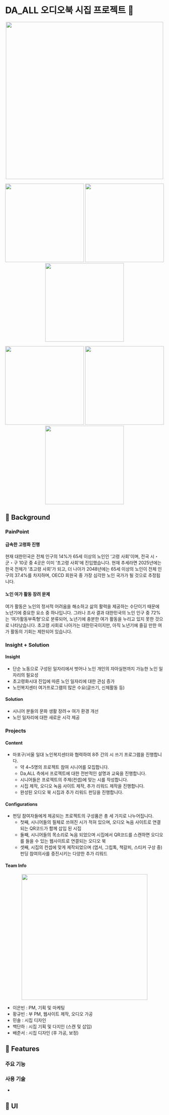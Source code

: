 # DA_ALL 오디오북 시집 프로젝트 📕

<p align="center">
<img src="https://user-images.githubusercontent.com/70309113/185742030-783737ce-d5c2-447a-8bcc-a283d894c9d0.png"  width="500" />
</p>
<p align="center">
 <img src="https://user-images.githubusercontent.com/70309113/185742144-7c2cdb9b-e227-44db-8b80-d05ac5d66c2c.jpeg"  width="250" /> <img src="https://user-images.githubusercontent.com/70309113/185742147-6cc965fa-c192-48db-b366-7c10a41febea.jpeg"  width="250" /> <img src="https://user-images.githubusercontent.com/70309113/185742182-7814742f-eb9d-4033-aa9e-d56b74de883a.jpeg"  width="250" />
</p>
<p align="center">
<img src="https://user-images.githubusercontent.com/70309113/185742184-907643a5-a9f1-4d08-95f1-35c88eab1e6d.jpeg"  width="250" /> <img src="https://user-images.githubusercontent.com/70309113/185742187-724d340d-b853-4397-a9f3-62ba030f5fce.jpeg"  width="250" /> <img src="https://user-images.githubusercontent.com/70309113/185742195-ee6b2ed1-f74e-411d-a332-3082088f5d14.jpeg"  width="250" />
</p>

## 🌈 Background
### PainPoint
#### 급속한 고령화 진행
현재 대한민국은 전체 인구의 14%가 65세 이상의 노인인 ‘고령 사회'이며, 전국 시・군・구 10곳 중 4곳은 이미 ‘초고령 사회'에 진입했습니다. 현재 추세라면 2025년에는 한국 전체가 ‘초고령 사회'가 되고, 더 나아가 2048년에는 65세 이상의 노인이 전체 인구의 37.4%를 차지하며, OECD 회원국 중 가장 심각한 노인 국가가 될 것으로 추정됩니다.

#### 노인 여가 활동 장려 문제
여가 활동은 노인의 정서적 어려움을 해소하고 삶의 활력을 제공하는 수단이기 때문에 노년기에 중요한 요소 중 하나입니다. 
그러나 조사 결과 대한민국의 노인 인구 중 72%는 ‘여가활동부족형'으로 분류되어, 
노년기에 충분한 여가 활동을 누리고 있지 못한 것으로 나타났습니다. 
초고령 사회로 나아가는 대한민국이지만, 아직 노년기에 즐길 만한 여가 활동의 기회는 제한되어 있습니다.

### Insight + Solution
#### Insight
- 단순 노동으로 구성된 일자리에서 벗어나 노인 개인의 자아실현까지 가능한 노인 일자리의 필요성
- 초고령화시대 진입에 따른 노인 일자리에 대한 관심 증가
- 노인복지센터 여가프로그램의 많은 수요(글쓰기, 신체활동 등)

#### Solution
- 시니어 분들의 문화 생활 장려→ 여가 환경 개선
- 노인 일자리에 대한 새로운 시각 제공

### Projects
#### Content
- 마포구/서울 일대 노인복지센터와 협력하여  8주 간의 시 쓰기 프로그램을 진행합니다.
  - 약 4~5명의 프로젝트 참여 시니어를 모집합니다.
  - Da,ALL 측에서 프로젝트에 대한 전반적인 설명과 교육을 진행합니다. 
  - 시니어들은 프로젝트의 주제(컨셉)에 맞는 시를 작성합니다. 
  - 시집 제작, 오디오 녹음 사이트 제작, 추가 리워드 제작을 진행합니다. 
  - 완성된 오디오 북 시집과 추가 리워드 펀딩을 진행합니다. 

#### Configurations
- 펀딩 참여자들에게 제공되는 프로젝트의 구성품은 총 세 가지로 나누어집니다.
  - 첫째, 시니어들의 필체로 쓰여진 시가 적혀 있으며, 오디오 녹음 사이트로 연결되는 QR코드가 함께 삽입 된 시집
  - 둘째, 시니어들의 목소리로 녹음 되었으며 시집에서 QR코드를 스캔하면 오디오를 들을 수 있는 웹사이트로 연결되는 오디오 북 
  - 셋째,  시집의 컨셉에 맞게 제작되었으며 (엽서, 그립톡, 책갈피, 스티커 구상 중) 펀딩 참여의사를 증진시키는 다양한 추가 리워드 

#### Team Info
<p align="center">
<img src="https://user-images.githubusercontent.com/70309113/185742437-56494bca-10d1-4b9d-ad48-538e6e8ec623.png"  width="400" />
</p>

- 이은빈 : PM, 기획 및 마케팅
- 황규빈 : 부 PM, 웹사이트 제작, 오디오 가공
- 민솔 : 시집 디자인 
- 백단하 : 시집 기획 및 다지인 (스캔 및 삽입)
- 배준서 : 시집 디자인 (후 가공, 보정)

## 🌈 Features
### 주요 기능

### 사용 기술
- 

## 🌈 UI
